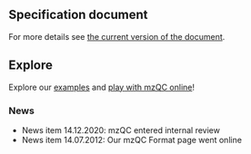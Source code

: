 
## Specification document
For more details see [the current version of the document](https://docs.google.com/document/d/132F3MBgDJgtFlXxDZhpJ1oHGbKL8pT6dk9fvL55L5_M/edit?usp=sharing).

## Explore
Explore our [examples](https://github.com/HUPO-PSI/mzQC/tree/master/doc/examples) and [play with mzQC online](https://mybinder.org/v2/gh/bigbio/mzqc-pylib/v0.1.1?filepath=jupyter%2FMZQC_in_5_minutes.ipynb)!

### News
* News item 14.12.2020: mzQC entered internal review 
* News item 14.07.2012: Our mzQC Format page went online

